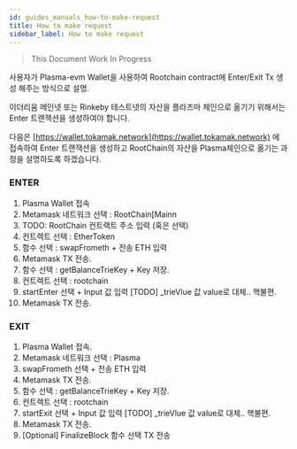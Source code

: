 ```yaml
---
id: guides_manuals_how-to-make-request
title: How to make request
sidebar_label: How to make request
---
```

> This Document Work In Progress

 사용자가 Plasma-evm Wallet을 사용하여 Rootchain contract에 Enter/Exit Tx 생성 해주는 방식으로 설명.

이더리움 메인넷 또는 Rinkeby 테스트넷의 자산을 플라즈마 체인으로 옮기기 위해서는 Enter 트랜잭션을 생성하여야 합니다.

다음은 [https://wallet.tokamak.network](https://wallet.tokamak.network) 에 접속하여 Enter 트랜잭션을 생성하고 RootChain의 자산을 Plasma체인으로 옮기는 과정을 설명하도록 하겠습니다.

### ENTER

1. Plasma Wallet 접속
2. Metamask 네트워크 선택 : RootChain[Mainn
3. TODO: RootChain 컨트랙트 주소 입력 (혹은 선택)
4. 컨트렉트 선택 : EtherToken
5. 함수 선택 : swapFrometh + 전송 ETH 입력
6. Metamask TX 전송.
7. 함수 선택 : getBalanceTrieKey + Key 저장.
8. 컨트렉트 선택 : rootchain
9. startEnter 선택 + Input 값 입력 [TODO] _trieVlue 값 value로 대체.. 핵불편.
10. Metamask TX 전송.

### EXIT

1. Plasma Wallet 접속.
2. Metamask 네트워크 선택 : Plasma
3. swapFrometh 선택 + 전송 ETH 입력
4. Metamask TX 전송.
5. 함수 선택 : getBalanceTrieKey + Key 저장.
6. 컨트렉트 선택 : rootchain
7. startExit 선택 + Input 값 입력 [TODO] _trieVlue 값 value로 대체.. 핵불편.
8. Metamask TX 전송.
9. [Optional] FinalizeBlock 함수 선택 TX 전송